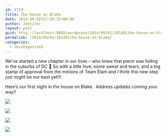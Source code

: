 ```yaml
---
id: 1774
title: the house on Blake
date: 2014-09-01T21:20:32+00:00
author: Jennifer
layout: post
guid: http://localhost:8888/wordpress/2014/09/01/201491the-house-on-blake/
permalink: /2014/09/01/201491the-house-on-blake/
categories:
  - Uncategorized
---
```

We&#8217;ve started a new chapter in our lives &#8211; who knew that piece was hiding in the suburbs of DC 🙂 So with a little love, some sweat and tears, and a big stamp of approval from the minions of Team Elam and I think this new step just might be our best yet!!!

Here&#8217;s our first night in the house on Blake. &nbsp;Address updates coming your way!!

<div class="image-gallery-wrapper">
  <p>
    <img src="http://static1.squarespace.com/static/50db6bb3e4b015296cd43789/50dfa5b1e4b0dc6320e0b5ea/5404deb4e4b00d99c7beafe2/1409605466298/2014-08-31+20.22.56.jpg.56.jpg?format=original" />
  </p>
  
  <p>
    <img src="http://static1.squarespace.com/static/50db6bb3e4b015296cd43789/50dfa5b1e4b0dc6320e0b5ea/5404dec5e4b00d99c7beb009/1409605510455/2014-08-31+20.13.30.jpg.30.jpg?format=original" />
  </p>
  
  <p>
    <img src="http://static1.squarespace.com/static/50db6bb3e4b015296cd43789/50dfa5b1e4b0dc6320e0b5ea/5404dec9e4b00d99c7beb017/1409605607751/2014-08-31+20.13.05.jpg.05.jpg?format=original" />
  </p>
  
  <p>
    <img src="http://static1.squarespace.com/static/50db6bb3e4b015296cd43789/50dfa5b1e4b0dc6320e0b5ea/5404decde4b00d99c7beb01a/1409605686570/2014-08-31+20.12.50.jpg.50.jpg?format=original" />
  </p>
</div>